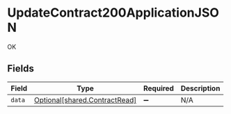 # UpdateContract200ApplicationJSON

OK


## Fields

| Field                                                                    | Type                                                                     | Required                                                                 | Description                                                              |
| ------------------------------------------------------------------------ | ------------------------------------------------------------------------ | ------------------------------------------------------------------------ | ------------------------------------------------------------------------ |
| `data`                                                                   | [Optional[shared.ContractRead]](undefined/models/shared/contractread.md) | :heavy_minus_sign:                                                       | N/A                                                                      |